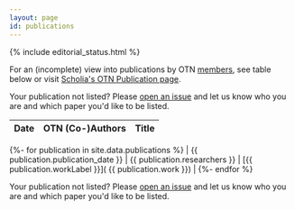 ```yaml
---
layout: page
id: publications
---
```


{% include editorial_status.html %}

For an (incomplete) view into publications by OTN [members](/members), see table below or visit [Scholia's OTN Publication page](https://scholia.toolforge.org/organization/Q112326635).

Your publication not listed? Please [open an issue](https://github.com/open-traits-network/open-traits-network.github.io/issues/open) and let us know who you are and which paper you'd like to be listed. 

|Date|OTN (Co-)Authors|Title|
|---|---|---|
{%- for publication in site.data.publications %}
  | {{ publication.publication_date }} | {{ publication.researchers }} | [{{ publication.workLabel }}]( {{ publication.work }}) |
{%- endfor %}

Your publication not listed? Please [open an issue](https://github.com/open-traits-network/open-traits-network.github.io/issues/open) and let us know who you are and which paper you'd like to be listed. 
